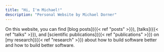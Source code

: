 ```yaml
---
title: "Hi, I'm Michael!"
description: "Personal Website by Michael Dorner"
---
```


On this website, you can find [blog posts]({{< ref "posts" >}}), [talks]({{< ref "talks" >}}), and [scientific publications]({{< ref "publications" >}}) on [my research]({{< ref "research" >}}) about how to build software better and how to build better software.
